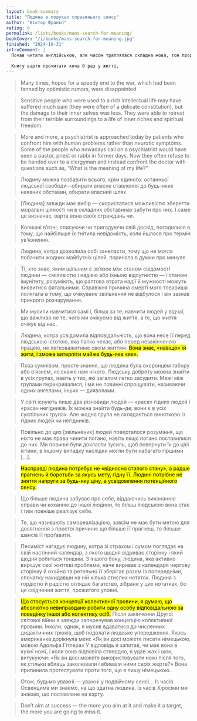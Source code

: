 ```yaml
---
layout: book-summary
title: "Людина в пошуках справжнього сенсу"
author: "Віктор Франкл"
rating: 6
permalink: /lists/books/mans-search-for-meaning/
bookCover: "/i/books/mans-search-for-meaning.jpg"
finished: "2024-10-31"
introComment: |
  Почав читати англійською, але часом траплялася складна мова, тож продовжив українською.

  Книгу варто прочитати хоча б раз у житті.
---
```


> Many times, hopes for a speedy end to the war, which had been fanned by optimistic rumors, were disappointed.

> Sensitive people who were used to a rich intellectual life may have suffered much pain (they were often of a delicate constitution), but the damage to their inner selves was less. They were able to retreat from their terrible surroundings to a life of inner riches and spiritual freedom.

> More and more, a psychiatrist is approached today by patients who confront him with human problems rather than neurotic symptoms. Some of the people who nowadays call on a psychiatrist would have seen a pastor, priest or rabbi in former days. Now they often refuse to be handed over to a clergyman and instead confront the doctor with questions such as, “What is the meaning of my life?”

> Людину можна позбавити всього, крім єдиного: останньої людської свободи—обирати власне ставлення до будь-яких наявних обставин, обирати власний шлях.

> [Людина] завжди має вибір — скористатися можливістю зберегти моральні цінності чи в складних обставинах забути про них. І саме це визначає, варта вона своїх страждань чи.

> Колишні в’язні, описуючи чи пригадуючи свій досвід, погодилися в тому, що найбільше їх гнітила невідомість, коли йшлося про термін ув’язнення.

> Людина, котра дозволила собі занепасти, тому що не могла побачити жодних майбутніх цілей, поринала в думки про минуле.

> Ті, хто знає, яким щільним є зв’язок між станом свідомості людини — сміливістю і надією або їхньою відсутністю — і станом імунітету, розуміють, що раптова втрата надії й мужності можуть виявитися фатальними. Справжня причина смерті мого товариша полягала в тому, що очікуване звільнення не відбулося і він зазнав прикрого розчарування.

> Ми мусили навчитися самі і, більш за те, навчити людей у відчаї, що важливо не те, чого ми очікуємо від життя, а те, що життя очікує від нас.

> Людина, котра усвідомила відповідальність, що вона несе її перед людською істотою, яка палко чекає, або перед незакінченою працею, не легковажитиме своїм життям. <mark>Вона знає, «навіщо» їй жити, і зможе витерпіти майже будь-яке «як».</mark>

> Поза сумнівом, просте знання, що людина була охоронцем табору або в’язнем, не скаже нам нічого. Людську доброту можна знайти в усіх групах, навіть у тих, які загалом легко засудити. Межі між групами перекривалися, і ми не повинні спрощувати, називаючи одних ангелами, інших — дияволами.

> У світі існують лише два різновиди людей — «раса» гідних людей і «раса» негідників. Їх можна знайти будь-де; вони є в усіх суспільних групах. Але жодна група не складається винятково із гідних людей чи негідників.

> Повільно до цих [звільнених] людей поверталося розуміння, що ніхто не має права чинити погано, навіть якщо погано поставилися до них. Ми повинні були докласти зусиль, щоб повернути їх до цієї істини, в іншому випадку наслідки могли бути набагато гіршими [...].

> <mark>Насправді людина потребує не «відносно сталого стану», а радше прагнень й боротьби за якусь мету, гідну її. Людині потрібне не зняття напруги за будь-яку ціну, а усвідомлення потенційного сенсу.</mark>

> Що більше людина забуває про себе, віддаючись виконанню справи чи коханню до іншої людини, то більш людською вона стає і тим повніше реалізує себе.

> Те, що називають самореалізацією, зовсім не має бути метою для досягнення з простої причини: що більше її прагнеш, то більше шансів її проґавити.

> Песиміст нагадує людину, котра зі страхом і сумом поглядає на свій настінний календар, з якого щодня відриває сторінку і який щодня робиться тоншим. З іншого боку, людина, яка активно вирішує свої життєві проблеми, наче вириває з календаря чергову сторінку й охайно та ретельно її зберігає разом із попередніми, спочатку накидавши на ній кілька стислих нотаток. Людина з гордістю й радістю оглядає багатство, зібране у цих нотатках, бо це свідчення життя, прожитого уповні.

> <mark>Що стосується концепції колективної провини, я думаю, що абсолютно невиправдано робити одну особу відповідальною за поведінку іншої або колективу осіб.</mark> Після закінчення Другої світової війни я завжди заперечував концепцію колективної провини. Інколи, однак, я мусив вдаватися до численних дидактичних трюків, щоб подолати людське упередження. Якось американка дорікнула мені: «Як ви досі можете писати німецькою, мовою Адольфа Гітлера» У відповідь я запитав, чи має вона в кухні ножі, і коли вона відповіла ствердно, я удав жах і шок, вигукуючи: «Як ви досі можете використовувати ножі після того, як стільки вбивць заколювали і вбивали ними своїх жертв?» Вона припинила протестувати проти того, що я пишу німецькою.

> Отож, будьмо уважні — уважні у подвійному сенсі… Із часів Освенцима ми знаємо, на що здатна людина. Із часів Хіросіми ми знаємо, що поставлене на карту.

> Don’t aim at success — the more you aim at it and make it a target, the more you are going to miss it.
